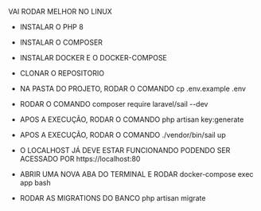 VAI RODAR MELHOR NO LINUX

- INSTALAR O PHP 8
- INSTALAR O COMPOSER

- INSTALAR DOCKER E O DOCKER-COMPOSE

- CLONAR O REPOSITORIO
- NA PASTA DO PROJETO, RODAR O COMANDO
    cp .env.example .env
- RODAR O COMANDO
    composer require laravel/sail --dev
- APOS A EXECUÇÃO, RODAR O COMANDO
    php artisan key:generate
- APOS A EXECUÇÃO, RODAR O COMANDO
    ./vendor/bin/sail up
- O LOCALHOST JÁ DEVE ESTAR FUNCIONANDO
PODENDO SER ACESSADO POR https://localhost:80

- ABRIR UMA NOVA ABA DO TERMINAL E RODAR
    docker-compose exec app bash
- RODAR AS MIGRATIONS DO BANCO
    php artisan migrate
